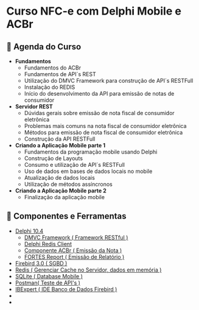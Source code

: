 <h1>Curso NFC-e com Delphi Mobile e ACBr</h1>
  

<h2>📅 Agenda do Curso</h2>  

* **Fundamentos**
  * Fundamentos do ACBr
  * Fundamentos de API´s REST
  * Utilização do DMVC Framework para construção de API´s RESTFull
  * Instalação do REDIS
  * Início do desenvolvimento da API para emissão de notas de consumidor
* **Servidor REST**
  * Dúvidas gerais sobre emissão de nota fiscal de consumidor eletrônica
  * Problemas mais comuns na nota fiscal de consumidor eletrônica 
  * Métodos para emissão de nota fiscal de consumidor eletrônica
  * Construção da API RESTFull
* **Criando a Aplicação Mobile parte 1**
  * Fundamentos da programação mobile usando Delphi
  * Construção de Layouts
  * Consumo e utilização de API´s RESTFull
  * Uso de dados em bases de dados locais no mobile
  * Atualização de dados locais
  * Utilização de métodos assíncronos
* **Criando a Aplicação Mobile parte 2**
  * Finalização da aplicação mobile 

<h2>🧰 Componentes e Ferramentas</h2>  

* [Delphi 10.4](https://www.embarcadero.com/br/)
  * [DMVC Framework ( Framework RESTful )](https://github.com/danieleteti/delphimvcframework/)
  * [Delphi Redis Client](https://github.com/danieleteti/delphiredisclient)
  * [Componente ACBr ( Emissão da Nota )](https://acbr.sourceforge.io/ACBrMonitor/ComousaroSVN.html)
  * [FORTES Report ( Emissão de Relatório )](https://github.com/fortesinformatica/fortesreport-ce)
* [Firebird 3.0 ( SGBD )](https://firebirdsql.org/)
* [Redis ( Gerenciar Cache no Servidor, dados em memória )](https://redis.io/)
* [SQLite ( Database Mobile )](https://www.sqlite.org/index.html)
* [Postman( Teste de API's )](https://www.postman.com/)  
* [IBExpert ( IDE Banco de Dados Firebird )](https://www.ibexpert.net/ibe/)
* []()
* []()

